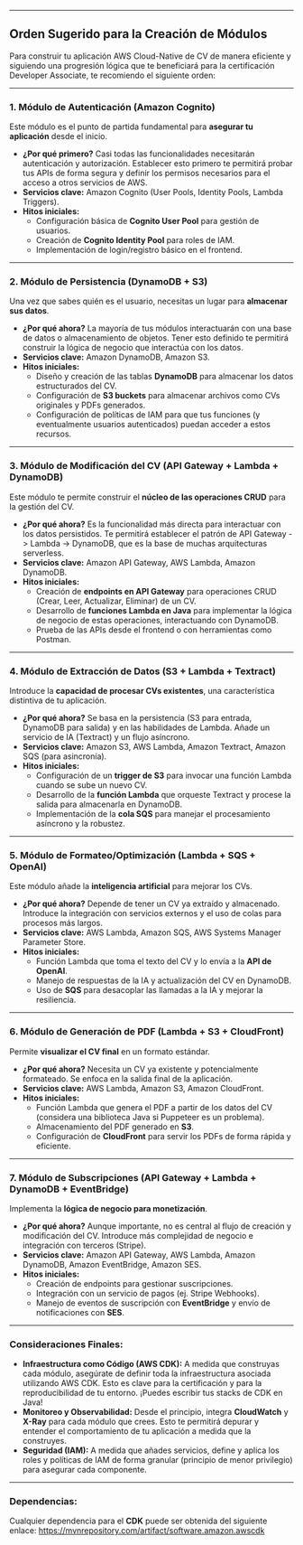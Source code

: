 
---

## Orden Sugerido para la Creación de Módulos

Para construir tu aplicación AWS Cloud-Native de CV de manera eficiente y siguiendo una progresión lógica que te beneficiará para la certificación Developer Associate, te recomiendo el siguiente orden:

---

### **1. Módulo de Autenticación (Amazon Cognito)**

Este módulo es el punto de partida fundamental para **asegurar tu aplicación** desde el inicio.

* **¿Por qué primero?** Casi todas las funcionalidades necesitarán autenticación y autorización. Establecer esto primero te permitirá probar tus APIs de forma segura y definir los permisos necesarios para el acceso a otros servicios de AWS.
* **Servicios clave:** Amazon Cognito (User Pools, Identity Pools, Lambda Triggers).
* **Hitos iniciales:**
    * Configuración básica de **Cognito User Pool** para gestión de usuarios.
    * Creación de **Cognito Identity Pool** para roles de IAM.
    * Implementación de login/registro básico en el frontend.

---

### **2. Módulo de Persistencia (DynamoDB + S3)**

Una vez que sabes quién es el usuario, necesitas un lugar para **almacenar sus datos**.

* **¿Por qué ahora?** La mayoría de tus módulos interactuarán con una base de datos o almacenamiento de objetos. Tener esto definido te permitirá construir la lógica de negocio que interactúa con los datos.
* **Servicios clave:** Amazon DynamoDB, Amazon S3.
* **Hitos iniciales:**
    * Diseño y creación de las tablas **DynamoDB** para almacenar los datos estructurados del CV.
    * Configuración de **S3 buckets** para almacenar archivos como CVs originales y PDFs generados.
    * Configuración de políticas de IAM para que tus funciones (y eventualmente usuarios autenticados) puedan acceder a estos recursos.

---

### **3. Módulo de Modificación del CV (API Gateway + Lambda + DynamoDB)**

Este módulo te permite construir el **núcleo de las operaciones CRUD** para la gestión del CV.

* **¿Por qué ahora?** Es la funcionalidad más directa para interactuar con los datos persistidos. Te permitirá establecer el patrón de API Gateway -> Lambda -> DynamoDB, que es la base de muchas arquitecturas serverless.
* **Servicios clave:** Amazon API Gateway, AWS Lambda, Amazon DynamoDB.
* **Hitos iniciales:**
    * Creación de **endpoints en API Gateway** para operaciones CRUD (Crear, Leer, Actualizar, Eliminar) de un CV.
    * Desarrollo de **funciones Lambda en Java** para implementar la lógica de negocio de estas operaciones, interactuando con DynamoDB.
    * Prueba de las APIs desde el frontend o con herramientas como Postman.

---

### **4. Módulo de Extracción de Datos (S3 + Lambda + Textract)**

Introduce la **capacidad de procesar CVs existentes**, una característica distintiva de tu aplicación.

* **¿Por qué ahora?** Se basa en la persistencia (S3 para entrada, DynamoDB para salida) y en las habilidades de Lambda. Añade un servicio de IA (Textract) y un flujo asíncrono.
* **Servicios clave:** Amazon S3, AWS Lambda, Amazon Textract, Amazon SQS (para asincronía).
* **Hitos iniciales:**
    * Configuración de un **trigger de S3** para invocar una función Lambda cuando se sube un nuevo CV.
    * Desarrollo de la **función Lambda** que orqueste Textract y procese la salida para almacenarla en DynamoDB.
    * Implementación de la **cola SQS** para manejar el procesamiento asíncrono y la robustez.

---

### **5. Módulo de Formateo/Optimización (Lambda + SQS + OpenAI)**

Este módulo añade la **inteligencia artificial** para mejorar los CVs.

* **¿Por qué ahora?** Depende de tener un CV ya extraído y almacenado. Introduce la integración con servicios externos y el uso de colas para procesos más largos.
* **Servicios clave:** AWS Lambda, Amazon SQS, AWS Systems Manager Parameter Store.
* **Hitos iniciales:**
    * Función Lambda que toma el texto del CV y lo envía a la **API de OpenAI**.
    * Manejo de respuestas de la IA y actualización del CV en DynamoDB.
    * Uso de **SQS** para desacoplar las llamadas a la IA y mejorar la resiliencia.

---

### **6. Módulo de Generación de PDF (Lambda + S3 + CloudFront)**

Permite **visualizar el CV final** en un formato estándar.

* **¿Por qué ahora?** Necesita un CV ya existente y potencialmente formateado. Se enfoca en la salida final de la aplicación.
* **Servicios clave:** AWS Lambda, Amazon S3, Amazon CloudFront.
* **Hitos iniciales:**
    * Función Lambda que genera el PDF a partir de los datos del CV (considera una biblioteca Java si Puppeteer es un problema).
    * Almacenamiento del PDF generado en **S3**.
    * Configuración de **CloudFront** para servir los PDFs de forma rápida y eficiente.

---

### **7. Módulo de Subscripciones (API Gateway + Lambda + DynamoDB + EventBridge)**

Implementa la **lógica de negocio para monetización**.

* **¿Por qué ahora?** Aunque importante, no es central al flujo de creación y modificación del CV. Introduce más complejidad de negocio e integración con terceros (Stripe).
* **Servicios clave:** Amazon API Gateway, AWS Lambda, Amazon DynamoDB, Amazon EventBridge, Amazon SES.
* **Hitos iniciales:**
    * Creación de endpoints para gestionar suscripciones.
    * Integración con un servicio de pagos (ej. Stripe Webhooks).
    * Manejo de eventos de suscripción con **EventBridge** y envío de notificaciones con **SES**.

---

### **Consideraciones Finales:**

* **Infraestructura como Código (AWS CDK):** A medida que construyas cada módulo, asegúrate de definir toda la infraestructura asociada utilizando AWS CDK. Esto es clave para la certificación y para la reproducibilidad de tu entorno. ¡Puedes escribir tus stacks de CDK en Java!
* **Monitoreo y Observabilidad:** Desde el principio, integra **CloudWatch** y **X-Ray** para cada módulo que crees. Esto te permitirá depurar y entender el comportamiento de tu aplicación a medida que la construyes.
* **Seguridad (IAM):** A medida que añades servicios, define y aplica los roles y políticas de IAM de forma granular (principio de menor privilegio) para asegurar cada componente.

---

### **Dependencias:**

Cualquier dependencia para el **CDK** puede ser obtenida del siguiente enlace: https://mvnrepository.com/artifact/software.amazon.awscdk

